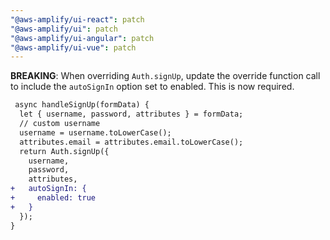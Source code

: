 ```yaml
---
"@aws-amplify/ui-react": patch
"@aws-amplify/ui": patch
"@aws-amplify/ui-angular": patch
"@aws-amplify/ui-vue": patch
---
```


**BREAKING**: When overriding `Auth.signUp`, update the override function call to include the `autoSignIn` option set to enabled. This is now required.

```diff
 async handleSignUp(formData) {
  let { username, password, attributes } = formData;
  // custom username
  username = username.toLowerCase();
  attributes.email = attributes.email.toLowerCase();
  return Auth.signUp({
    username,
    password,
    attributes,
+   autoSignIn: {
+     enabled: true
+   }
  });
}

```

